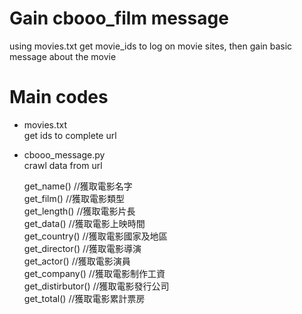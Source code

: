 # Gain cbooo_film message
using movies.txt get movie_ids to log on movie sites, then gain basic message about the movie
# Main codes
* movies.txt <br>
get ids to complete url <br>
* cbooo_message.py <br>
crawl data from url <br>

    get_name()             //獲取電影名字     <br>
    get_film()             //獲取電影類型     <br>
    get_length()           //獲取電影片長     <br>
    get_data()             //獲取電影上映時間  <br>
    get_country()          //獲取電影國家及地區<br>
    get_director()         //獲取電影導演     <br>
    get_actor()            //獲取電影演員     <br>
    get_company()          //獲取電影制作工資  <br>
    get_distirbutor()      //獲取電影發行公司  <br>
    get_total()            //獲取電影累計票房  <br>
